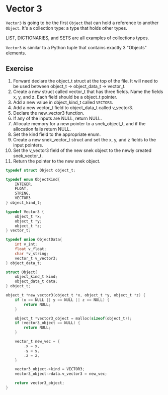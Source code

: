 # Vector 3

`Vector3` is going to be the first `Object` that can hold a reference to another `Object`. It's a collection type: a type that holds other types.

LIST, DICTIONARIES, and SETS are all examples of collections types.

`Vector3` is similar to a Python tuple that contains exactly 3 "Objects" elements.

## Exercise

1. Forward declare the object_t struct at the top of the file. It will need to be used between object_t -> object_data_t -> vector_t.
2. Create a new struct called vector_t that has three fields. Name the fields x, y, and z. Each field should be a object_t pointer.
3. Add a new value in object_kind_t called `VECTOR3`.
4. Add a new vector_t field to object_data_t called v_vector3.
5. Declare the new_vector3 function.
6. If any of the inputs are NULL, return NULL.
7. Allocate memory for a new pointer to a snek_object_t, and if the allocation fails return NULL.
8. Set the kind field to the appropriate enum.
9. Create a new snek_vector_t struct and set the x, y, and z fields to the input pointers.
10. Set the v_vector3 field of the new snek object to the newly created snek_vector_t.
11. Return the pointer to the new snek object.

```c
typedef struct Object object_t;

typedef enum ObjectKind{
    INTEGER,
    FLOAT,
    STRING,
    VECTOR3
} object_kind_t;

typedef Vector3 {
    object_t *x;
    object_t *y;
    object_t *z;
} vector_t;

typedef union ObjectData{
    int v_int;
    float v_float;
    char *v_string;
    vector_t v_vector3;
} object_data_t;

struct Object{
    object_kind_t kind;
    object_data_t data;
} object_t;

object_t *new_vector3(object_t *x, object_t *y, object_t *z) {
    if (x == NULL || y == NULL || z == NULL) {
        return NULL;
    }

    object_t *vector3_object = malloc(sizeof(object_t));
    if (vector3_object == NULL) {
        return NULL;
    }

    vector_t new_vec = {
        .x = x,
        .y = y,
        .z = z,
    }

    vector3_object->kind = VECTOR3;
    vector3_object->data.v_vector3 = new_vec;

    return vector3_object;
}
```
